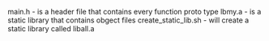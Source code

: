 main.h - is a header file that contains every function proto type
lbmy.a - is a static library that contains obgect files
create_static_lib.sh - will create a static library called liball.a
